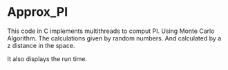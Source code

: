 # Approx_PI

This code in C implements multithreads to comput PI.
Using Monte Carlo Algorithm.
The calculations given by random numbers. And calculated by a z distance in the space.

It also displays the run time.
